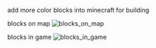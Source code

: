add more color blocks into minecraft for building

blocks on map
![blocks_on_map](https://github.com/user-attachments/assets/122e1f00-c934-4c15-a756-93723b73a855)

blocks in game
![blocks_in_game](https://github.com/user-attachments/assets/d331db28-4a1e-4b31-8dc3-ef60fb7690f4)

